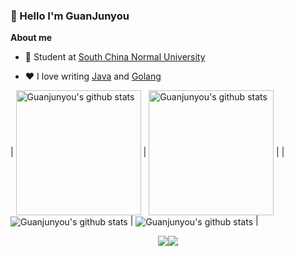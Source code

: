 ### 👋 Hello I'm GuanJunyou

**About me**

- 💼 Student at [South China Normal University](https://www.scnu.edu.cn/)

- ❤️ I love writing [Java](https://github.com/topics/java) and [Golang](https://github.com/topics/golang)  


| <img align="center" src="https://github-readme-stats.vercel.app/api?username=guanjunyou&hide_border=true&show_icons=true&line_height=21&theme=github_dark" alt="Guanjunyou's github stats" height="200" /> | <img align="center" src="https://github-readme-stats.vercel.app/api/top-langs/?username=guanjunyou&layout=donut" alt="Guanjunyou's github stats" height="200" /> |
| <img align="center" src="https://github-readme-stats.vercel.app/api?username=guanjunyou&hide_border=true&show_icons=true&line_height=21&theme=github_dark" alt="Guanjunyou's github stats" /> | <img align="center" src="https://github-readme-stats.vercel.app/api/top-langs/?username=guanjunyou&layout=donut" alt="Guanjunyou's github stats" /> |
<div style="display: flex; justify-content: center;">
    <img src="https://stats.justsong.cn/api/csdn?id=weixin_50549897" />
    <img src="https://stats.justsong.cn/api/leetcode?username=nervous-diffiebjp&cn=true" />
</div>


